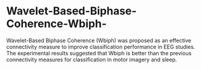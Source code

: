 # Wavelet-Based-Biphase-Coherence-Wbiph-
Wavelet-Based Biphase Coherence (Wbiph) was proposed as an effective connectivity measure to improve classification performance in EEG studies. The experimental results suggested that Wbiph is better than the previous connectivity measures for classification in motor imagery and sleep.
